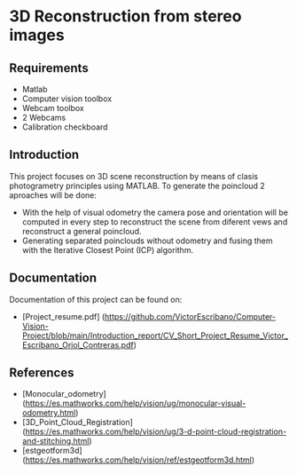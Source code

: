 # 3D Reconstruction from stereo images

## Requirements
* Matlab
* Computer vision toolbox
* Webcam toolbox
* 2 Webcams
* Calibration checkboard

## Introduction
This project focuses on 3D scene reconstruction by means of clasis photogrametry principles using MATLAB. To generate the poincloud 2 aproaches will be done:
* With the help of visual odometry the camera pose and orientation will be computed in every step to reconstruct the scene from diferent vews and reconstruct a general poincloud.
* Generating separated poinclouds without odometry and fusing them with the Iterative Closest Point (ICP) algorithm.

## Documentation
Documentation of this project can be found on:
* [Project_resume.pdf] 
(https://github.com/VictorEscribano/Computer-Vision-Project/blob/main/Introduction_report/CV_Short_Project_Resume_Victor_Escribano_Oriol_Contreras.pdf)

## References
* [Monocular_odometry] 
(https://es.mathworks.com/help/vision/ug/monocular-visual-odometry.html)
* [3D_Point_Cloud_Registration] (https://es.mathworks.com/help/vision/ug/3-d-point-cloud-registration-and-stitching.html)
* [estgeotform3d] (https://es.mathworks.com/help/vision/ref/estgeotform3d.html)
